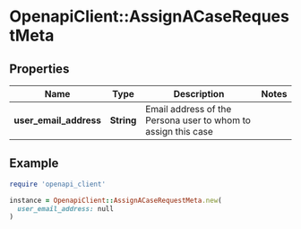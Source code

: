 # OpenapiClient::AssignACaseRequestMeta

## Properties

| Name | Type | Description | Notes |
| ---- | ---- | ----------- | ----- |
| **user_email_address** | **String** | Email address of the Persona user to whom to assign this case |  |

## Example

```ruby
require 'openapi_client'

instance = OpenapiClient::AssignACaseRequestMeta.new(
  user_email_address: null
)
```

